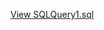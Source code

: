 
[View SQLQuery1.sql](https://github.com/Atrash87/Data_Analytics_Projects/blob/main/Patterns_of_Social_Media_Interactions/SQL/SQLQuery1.sql)
